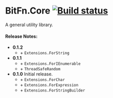 ﻿BitFn.Core [![Build status](https://ci.appveyor.com/api/projects/status/oy6i3wdm7mjht6i7/branch/master?svg=true)](https://ci.appveyor.com/project/dlras2/core/branch/master)
======
A general utility library.

#### Release Notes:
- **0.1.2**
  - \+ `Extensions.ForString`
- **0.1.1**
  - \+ `Extensions.ForIEnumerable`
  - \+ `ThreadSafeRandom`
- **0.1.0** Initial release.
  - \+ `Extensions.ForChar`
  - \+ `Extensions.ForExpression`
  - \+ `Extensions.ForStringBuilder`
